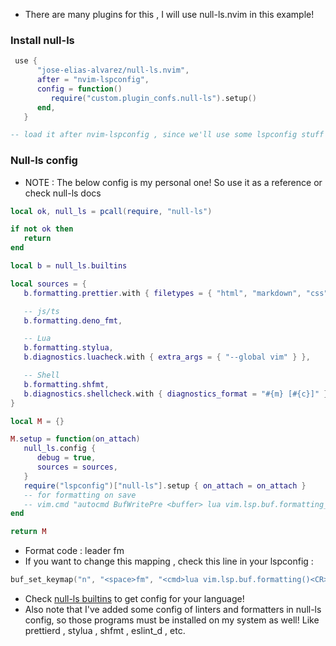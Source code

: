 - There are many plugins for this , I will use null-ls.nvim in this example!

### Install null-ls

```lua
 use {
      "jose-elias-alvarez/null-ls.nvim",
      after = "nvim-lspconfig",
      config = function()
         require("custom.plugin_confs.null-ls").setup()
      end,
   }

-- load it after nvim-lspconfig , since we'll use some lspconfig stuff in the null-ls config!
```

### Null-ls config

- NOTE : The below config is my personal one! So use it as a reference or check null-ls docs

```lua
local ok, null_ls = pcall(require, "null-ls")

if not ok then
   return
end

local b = null_ls.builtins

local sources = {
   b.formatting.prettier.with { filetypes = { "html", "markdown", "css" } },

   -- js/ts
   b.formatting.deno_fmt,

   -- Lua
   b.formatting.stylua,
   b.diagnostics.luacheck.with { extra_args = { "--global vim" } },

   -- Shell
   b.formatting.shfmt,
   b.diagnostics.shellcheck.with { diagnostics_format = "#{m} [#{c}]" },
}

local M = {}

M.setup = function(on_attach)
   null_ls.config {
      debug = true,
      sources = sources,
   }
   require("lspconfig")["null-ls"].setup { on_attach = on_attach }
   -- for formatting on save
   -- vim.cmd "autocmd BufWritePre <buffer> lua vim.lsp.buf.formatting_sync()"
end

return M
```

- Format code : leader fm
- If you want to change this mapping , check this line in your lspconfig :

```lua
buf_set_keymap("n", "<space>fm", "<cmd>lua vim.lsp.buf.formatting()<CR>", opts)
```

- Check [null-ls builtins](https://github.com/jose-elias-alvarez/null-ls.nvim/blob/main/doc/BUILTINS.md) to get config for your language!
- Also note that I've added some config of linters and formatters in null-ls config, so those programs must be installed on my system as well! Like prettierd , stylua , shfmt , eslint_d , etc.
